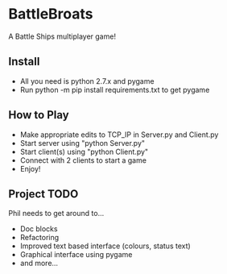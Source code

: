 # BattleBroats
A Battle Ships multiplayer game!

## Install

- All you need is python 2.7.x and pygame
- Run python -m pip install requirements.txt to get pygame

## How to Play

- Make appropriate edits to TCP_IP in Server.py and Client.py
- Start server using "python Server.py"
- Start client(s) using "python Client.py"
- Connect with 2 clients to start a game
- Enjoy!

## Project TODO
Phil needs to get around to...

- Doc blocks
- Refactoring
- Improved text based interface (colours, status text)
- Graphical interface using pygame
- and more...